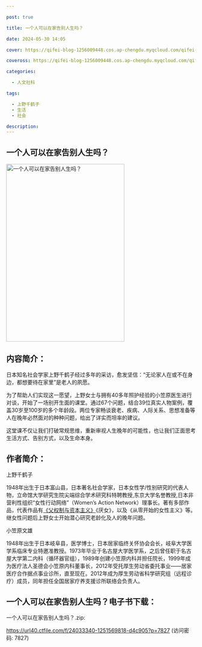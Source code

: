 ```yaml
---

post: true

title: 一个人可以在家告别人生吗？

date: 2024-05-30 14:05

cover: https://qifei-blog-1256009448.cos.ap-chengdu.myqcloud.com/qifei-blog/s34260605.jpg

coveross: https://qifei-blog-1256009448.cos.ap-chengdu.myqcloud.com/qifei-blog/s34260605.jpg

categories:

  - 人文社科

tags:

  - 上野千鹤子
  - 生活
  - 社会

description:
---
```


## 一个人可以在家告别人生吗？

<img alt="一个人可以在家告别人生吗？" class="aligncenter loading" data-was-processed="true" decoding="async" fetchpriority="high" height="471" src="https://qifei-blog-1256009448.cos.ap-chengdu.myqcloud.com/qifei-blog/s34260605.jpg" style="cursor: zoom-in;" width="314"/>

## 内容简介：

日本知名社会学家上野千鹤子经过多年的采访，愈发坚信：“无论家人在或不在身边，都想要待在家里”是老人的夙愿。

为了帮助人们实现这一愿望，上野女士与拥有40多年照护经验的小笠原医生进行对谈，开始了一场别开生面的课堂。通过67个问题，结合39位真实人物案例，覆盖30岁至100岁的多个年龄段。两位专家畅谈衰老、疾病、人际关系、思想准备等人在晚年必然面对的种种问题，给出了详实而坦率的建议。

这堂课不仅让我们打破常规思维，重新审视人生晚年的可能性，也让我们正面思考生活方式、告别方式，以及生命本身。

## 作者简介：

上野千鹤子

1948年出生于日本富山县，日本著名社会学家，日本女性学/性别研究的代表人物，立命馆大学研究生院尖端综合学术研究科特聘教授,东京大学名誉教授,日本非营利性组织“女性行动网络”（Women’s Action Network）理事长。著有多部作品，代表作品有<a href="https://www.huibooks.com/3847.html">《父权制与资本主义》</a>《厌女》，以及《从零开始的女性主义》等。继女性问题后上野女士开始潜心研究老龄化及人的晚年问题。

小笠原文雄

1948年出生于日本岐阜县，医学博士，日本居家临终关怀协会会长，岐阜大学医学系临床专业特邀准教授。1973年毕业于名古屋大学医学系，之后曾任职于名古屋大学第二内科（循环器官组），1989年创建小笠原内科并担任院长，1999年成为医疗法人圣德会小笠原内科董事长，2012年受托厚生劳动省委托事业——居家医疗合作据点事业诊所，直至现在。2012年成为厚生劳动省科学研究组（远程诊疗）成员，同年担任全国居家疗养支援诊所联络会负责人。

## 一个人可以在家告别人生吗？电子书下载：

一个人可以在家告别人生吗？.zip: 

https://url40.ctfile.com/f/24033340-1251569818-d4c905?p=7827 (访问密码: 7827)
